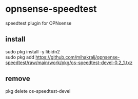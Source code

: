 # opnsense-speedtest
speedtest plugin for OPNsense

## install
sudo pkg install -y libidn2   
sudo pkg add https://github.com/mihakralj/opnsense-speedtest/raw/main/work/pkg/os-speedtest-devel-0.2_1.txz

## remove
pkg delete os-speedtest-devel
